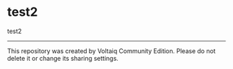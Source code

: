 # test2

test2

---

This repository was created by Voltaiq Community Edition. Please do not delete it or change its
sharing settings.
